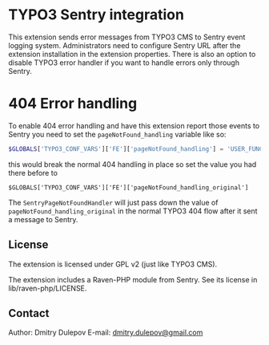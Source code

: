 # TYPO3 Sentry integration

This extension sends error messages from TYPO3 CMS to Sentry event logging
system. Administrators need to configure Sentry URL after the extension
installation in the extension properties. There is also an option to disable
TYPO3 error handler if you want to handle errors only through Sentry.

# 404 Error handling
To enable 404 error handling and have this extension report those events to Sentry
you need to set the `pageNotFound_handling` variable like so:

```php
$GLOBALS['TYPO3_CONF_VARS']['FE']['pageNotFound_handling'] = 'USER_FUNCTION:'.\DmitryDulepov\Sentry\ErrorHandlers\SentryPageNotFoundHandler::class.'->handle';
```

this would break the normal 404 handling in place so set the value you had there before to

```
$GLOBALS['TYPO3_CONF_VARS']['FE']['pageNotFound_handling_original'] 
```

The `SentryPageNotFoundHandler` will just pass down the value of `pageNotFound_handling_original`
in the normal TYPO3 404 flow after it sent a message to Sentry.

## License

The extension is licensed under GPL v2 (just like TYPO3 CMS).

The extension includes a Raven-PHP module from Sentry. See its license in
lib/raven-php/LICENSE.

## Contact

Author: Dmitry Dulepov
E-mail: dmitry.dulepov@gmail.com